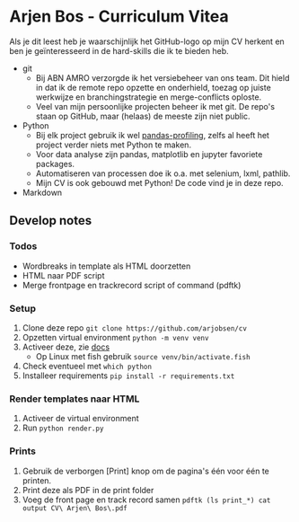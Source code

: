 # Arjen Bos - Curriculum Vitea
Als je dit leest heb je waarschijnlijk het GitHub-logo op mijn CV herkent en ben je geïnteresseerd in de hard-skills die ik te bieden heb.
* git
  * Bij ABN AMRO verzorgde ik het versiebeheer van ons team. Dit hield in dat ik de remote repo opzette en onderhield, toezag op juiste werkwijze en branchingstrategie en merge-conflicts oploste.
  * Veel van mijn persoonlijke projecten beheer ik met git. De repo's staan op GitHub, maar (helaas) de meeste zijn niet public.
* Python
  * Bij elk project gebruik ik wel [pandas-profiling](https://pypi.org/project/pandas-profiling/), zelfs al heeft het project verder niets met Python te maken. 
  * Voor data analyse zijn pandas, matplotlib en jupyter favoriete packages.
  * Automatiseren van processen doe ik o.a. met selenium, lxml, pathlib.
  * Mijn CV is ook gebouwd met Python! De code vind je in deze repo.
* Markdown


## Develop notes
### Todos
* Wordbreaks <wbr> in template als HTML doorzetten
* HTML naar PDF script
* Merge frontpage en trackrecord script of command (pdftk)

### Setup
1) Clone deze repo `git clone https://github.com/arjobsen/cv`
1) Opzetten virtual environment `python -m venv venv`
1) Activeer deze, zie [docs](https://docs.python.org/3/library/venv.html)
    * Op Linux met fish gebruik `source venv/bin/activate.fish`
1) Check eventueel met `which python`
1) Installeer requirements `pip install -r requirements.txt`

### Render templates naar HTML
1) Activeer de virtual environment
1) Run `python render.py`

### Prints
1) Gebruik de verborgen [Print] knop om de pagina's één voor één te printen.
1) Print deze als PDF in de print folder
1) Voeg de front page en track record samen `pdftk (ls print_*) cat output CV\ Arjen\ Bos\.pdf`
